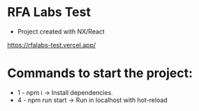 # RFA Labs Test

- Project created with NX/React

https://rfalabs-test.vercel.app/

# Commands to start the project:

- 1 - npm i -> Install dependencies.
- 4 - npm run start -> Run in localhost with hot-reload
